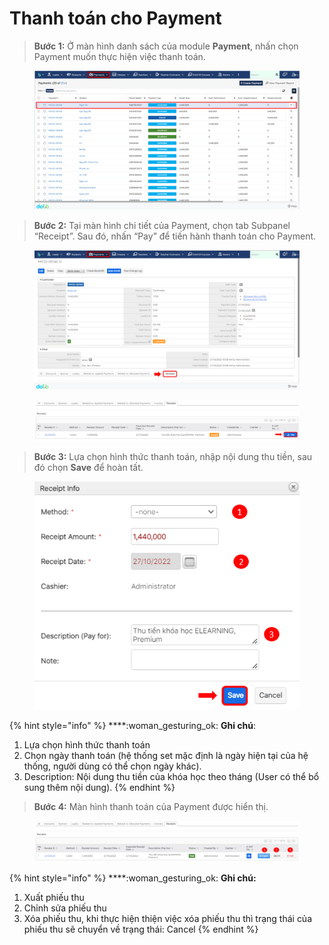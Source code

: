 # Thanh toán cho Payment

> **Bước 1:** Ở màn hình danh sách của module **Payment**, nhấn chọn Payment muốn thực hiện việc thanh toán.

<figure><img src="../../.gitbook/assets/image (1) (1).png" alt=""><figcaption></figcaption></figure>

> **Bước 2:** Tại màn hình chi tiết của Payment, chọn tab Subpanel “Receipt”. Sau đó, nhấn “Pay” để tiến hành thanh toán cho Payment.

<figure><img src="../../.gitbook/assets/image (2) (1) (1).png" alt=""><figcaption></figcaption></figure>

<figure><img src="../../.gitbook/assets/image (4) (1).png" alt=""><figcaption></figcaption></figure>

> **Bước 3:**&#x20;
> Lựa chọn hình thức thanh toán, nhập nội dung thu tiền, sau đó chọn **Save** để hoàn tất.

<figure><img src="../../.gitbook/assets/image (3) (1) (1).png" alt=""><figcaption></figcaption></figure>

{% hint style="info" %}
****:woman\_gesturing\_ok: **Ghi chú**:

1. Lựa chọn hình thức thanh toán
2. Chọn ngày thanh toán (hệ thống set mặc định là ngày hiện tại của hệ thống, người dùng có thể chọn ngày khác).&#x20;
3. Description: Nội dung thu tiền của khóa học theo tháng (User có thể bổ sung thêm nội dung).
{% endhint %}

> **Bước 4:**&#x20;
> Màn hình thanh toán của Payment được hiển thị.

<figure><img src="../../.gitbook/assets/image (4) (2).png" alt=""><figcaption></figcaption></figure>

{% hint style="info" %}
****:woman\_gesturing\_ok: **Ghi chú:**

1. Xuất phiếu thu
2. Chỉnh sửa phiếu thu
3. Xóa phiếu thu, khi thực hiện thiện việc xóa phiếu thu thì trạng thái của phiếu thu sẽ chuyển về trạng thái: Cancel
{% endhint %}

